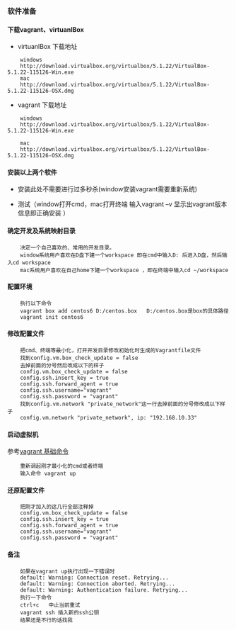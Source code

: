 ### 软件准备

#### 下载vagrant、virtuanlBox

- virtuanlBox 下载地址

```
	windows 
	http://download.virtualbox.org/virtualbox/5.1.22/VirtualBox-5.1.22-115126-Win.exe
	mac    
	http://download.virtualbox.org/virtualbox/5.1.22/VirtualBox-5.1.22-115126-OSX.dmg
```

- vagrant 下载地址

```
	windows 
	http://download.virtualbox.org/virtualbox/5.1.22/VirtualBox-5.1.22-115126-Win.exe

	mac    
	http://download.virtualbox.org/virtualbox/5.1.22/VirtualBox-5.1.22-115126-OSX.dmg
```

#### 安装以上两个软件

- 安装此处不需要进行过多秒杀(window安装vagrant需要重新系统)

- 测试（window打开cmd，mac打开终端 输入vagrant –v 显示出vagrant版本信息即正确安装 ）

#### 确定开发及系统映射目录

```
	决定一个自己喜欢的、常用的开发目录。
	window系统用户喜欢在D盘下建一个workspace 即在cmd中输入D: 后进入D盘，然后输入cd workspace
	mac系统用户喜欢在自己home下建一个workspace ，即在终端中输入cd ~/workspace
```

#### 配置环境

```
    执行以下命令
    vagrant box add centos6 D:/centos.box   D:/centos.box是box的具体路径
    vagrant init centos6
```

#### 修改配置文件

```
    把cmd、终端等最小化，打开开发目录修改初始化时生成的Vagrantfile文件
    找到config.vm.box_check_update = false
    去掉前面的分号然后改成以下的样子
    config.vm.box_check_update = false
    config.ssh.insert_key = true
    config.ssh.forward_agent = true
    config.ssh.username="vagrant"
    config.ssh.password = "vagrant"
    找到config.vm.network "private_network"这一行去掉前面的分号修改成以下样子
    config.vm.network "private_network", ip: "192.168.10.33"
```

#### 启动虚拟机

参考[vagrant 基础命令](vagrant-基础命令.md)

```
    重新调起刚才最小化的cmd或者终端
    输入命令 vagrant up
```

#### 还原配置文件

```
    把刚才加入的这几行全部注释掉
    config.vm.box_check_update = false
    config.ssh.insert_key = true
    config.ssh.forward_agent = true
    config.ssh.username="vagrant"
    config.ssh.password = "vagrant"
```

#### 备注

```
    如果在vagrant up执行出现一下错误时
    default: Warning: Connection reset. Retrying...
    default: Warning: Connection aborted. Retrying...
    default: Warning: Authentication failure. Retrying...
    执行一下命令
    ctrl+c   中止当前重试
    vagrant ssh 插入新的ssh公钥
    结果还是不行的话找我
```